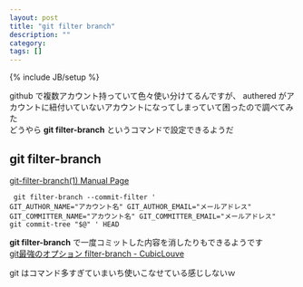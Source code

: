 ```yaml
---
layout: post
title: "git filter branch"
description: ""
category: 
tags: []
---
```

{% include JB/setup %}

github で複数アカウント持っていて色々使い分けてるんですが、 authered がアカウントに紐付いていないアカウントになってしまっていて困ったので調べてみた<br>
どうやら <b>git filter-branch</b> というコマンドで設定できるようだ

## git filter-branch
[git-filter-branch(1) Manual Page][1]
<code><pre>
git filter-branch --commit-filter '
    GIT_AUTHOR_NAME="アカウント名"
    GIT_AUTHOR_EMAIL="メールアドレス"
    GIT_COMMITTER_NAME="アカウント名"
    GIT_COMMITTER_EMAIL="メールアドレス"
    git commit-tree "$@"
' HEAD
</pre></code>

<b>git filter-branch</b> で一度コミットした内容を消したりもできるようです<br>
[git最強のオプション filter-branch - CubicLouve][2]

git はコマンド多すぎていまいち使いこなせている感じしないｗ

[1]: https://www.kernel.org/pub/software/scm/git/docs/git-filter-branch.html
[2]: http://spring-mt.tumblr.com/post/25934691482/git-filter-branch
